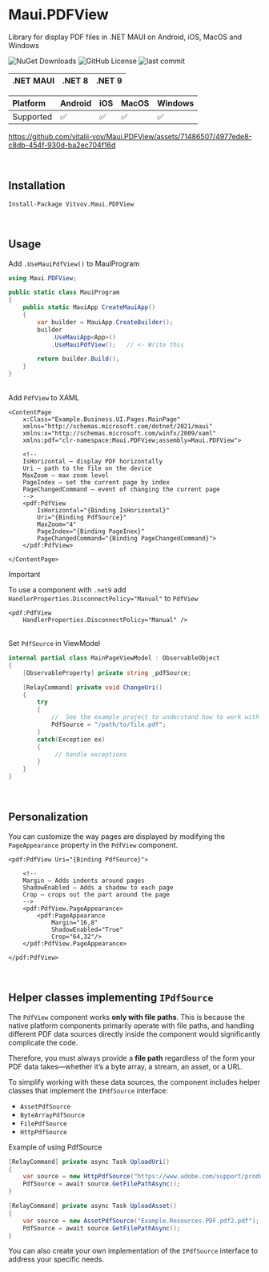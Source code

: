 # Maui.PDFView
Library for display PDF files in .NET MAUI on Android, iOS, MacOS and Windows

![NuGet Downloads](https://img.shields.io/nuget/dt/Vitvov.Maui.PDFView?style=for-the-badge)
![GitHub License](https://img.shields.io/github/license/vitalii-vov/Maui.PDFView?style=for-the-badge)
![last commit](https://img.shields.io/github/last-commit/vitalii-vov/Maui.PDFView?style=for-the-badge)

| .NET MAUI | .NET 8   | .NET 9   |
| :-------- | :------- | :------- |

| Platform  | Android | iOS | MacOS | Windows |
| :-------- | :-----  | :-- | :---- | :------ |
| Supported | ✅      | ✅   | ✅    | ✅      |

https://github.com/vitalii-vov/Maui.PDFView/assets/71486507/4977ede8-c8db-454f-930d-ba2ec704f16d


&nbsp;<br>
## Installation
```
Install-Package Vitvov.Maui.PDFView
```

&nbsp;<br>
## Usage
Add `.UseMauiPdfView()` to MauiProgram
```C#
using Maui.PDFView;

public static class MauiProgram
{
    public static MauiApp CreateMauiApp()
    {
        var builder = MauiApp.CreateBuilder();
        builder
            .UseMauiApp<App>()
            .UseMauiPdfView();   // <- Write this

        return builder.Build();
    }
}
```

&nbsp;<br>
Add `PdfView` to XAML
```xaml
<ContentPage
    x:Class="Example.Business.UI.Pages.MainPage"
    xmlns="http://schemas.microsoft.com/dotnet/2021/maui"
    xmlns:x="http://schemas.microsoft.com/winfx/2009/xaml"
    xmlns:pdf="clr-namespace:Maui.PDFView;assembly=Maui.PDFView">

    <!--
    IsHorizontal — display PDF horizontally
    Uri — path to the file on the device
    MaxZoom — max zoom level
    PageIndex — set the current page by index
    PageChangedCommand — event of changing the current page
    -->
    <pdf:PdfView
        IsHorizontal="{Binding IsHorizontal}"
        Uri="{Binding PdfSource}"
        MaxZoom="4"
        PageIndex="{Binding PageInex}"
        PageChangedCommand="{Binding PageChangedCommand}">
    </pdf:PdfView>

</ContentPage>
```

> [!IMPORTANT]
> To use a component with `.net9` add `HandlerProperties.DisconnectPolicy="Manual"` to `PdfView`
> ```XAML
> <pdf:PdfView
>     HandlerProperties.DisconnectPolicy="Manual" />
> ```

&nbsp;<br>
Set `PdfSource` in ViewModel
```C#
internal partial class MainPageViewModel : ObservableObject
{
    [ObservableProperty] private string _pdfSource;

    [RelayCommand] private void ChangeUri()
    {
        try 
        {
            //  See the example project to understand how to work with paths.
            PdfSource = "/path/to/file.pdf";
        }
        catch(Exception ex)
        {
             // handle exceptions
        }
    }
}
```

&nbsp;<br>
## Personalization
You can customize the way pages are displayed by modifying the `PageAppearance` property in the `PdfView` component.
```xaml
<pdf:PdfView Uri="{Binding PdfSource}">

    <!--
    Margin — Adds indents around pages
    ShadowEnabled — Adds a shadow to each page
    Crop — crops out the part around the page
    -->
    <pdf:PdfView.PageAppearance>
        <pdf:PageAppearance 
            Margin="16,8" 
            ShadowEnabled="True"
            Crop="64,32"/>
    </pdf:PdfView.PageAppearance>

</pdf:PdfView>
```

&nbsp;<br>
## Helper classes implementing `IPdfSource`
The `PdfView` component works **only with file paths**. This is because the native platform components primarily operate with file paths, and handling different PDF data sources directly inside the component would significantly complicate the code.

Therefore, you must always provide a **file path** regardless of the form your PDF data takes—whether it’s a byte array, a stream, an asset, or a URL.

To simplify working with these data sources, the component includes helper classes that implement the `IPdfSource` interface:

- `AssetPdfSource`
- `ByteArrayPdfSource`
- `FilePdfSource`
- `HttpPdfSource`

Example of using PdfSource
```C#
[RelayCommand] private async Task UploadUri()
{      
    var source = new HttpPdfSource("https://www.adobe.com/support/products/enterprise/knowledgecenter/media/c4611_sample_explain.pdf");
    PdfSource = await source.GetFilePathAsync();
}

[RelayCommand] private async Task UploadAsset()
{
    var source = new AssetPdfSource("Example.Resources.PDF.pdf2.pdf");
    PdfSource = await source.GetFilePathAsync();
}
```

You can also create your own implementation of the `IPdfSource` interface to address your specific needs.
